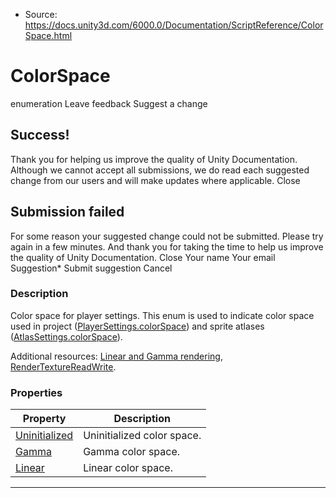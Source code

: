 * Source: https://docs.unity3d.com/6000.0/Documentation/ScriptReference/ColorSpace.html

# ColorSpace
enumeration
Leave feedback
Suggest a change
## Success!
Thank you for helping us improve the quality of Unity Documentation. Although we cannot accept all submissions, we do read each suggested change from our users and will make updates where applicable.
Close
## Submission failed
For some reason your suggested change could not be submitted. Please <a>try again</a> in a few minutes. And thank you for taking the time to help us improve the quality of Unity Documentation.
Close
Your name Your email Suggestion* Submit suggestion
Cancel
### Description
Color space for player settings.
This enum is used to indicate color space used in project ([PlayerSettings.colorSpace](https://docs.unity3d.com/6000.0/Documentation/ScriptReference/PlayerSettings-colorSpace.html)) and sprite atlases ([AtlasSettings.colorSpace](https://docs.unity3d.com/6000.0/Documentation/ScriptReference/Sprites.AtlasSettings-colorSpace.html)).  
  
Additional resources: [Linear and Gamma rendering](https://docs.unity3d.com/6000.0/Documentation/Manual/LinearLighting.html), [RenderTextureReadWrite](https://docs.unity3d.com/6000.0/Documentation/ScriptReference/RenderTextureReadWrite.html).
### Properties
Property | Description  
---|---  
[Uninitialized](https://docs.unity3d.com/6000.0/Documentation/ScriptReference/ColorSpace.Uninitialized.html) | Uninitialized color space.  
[Gamma](https://docs.unity3d.com/6000.0/Documentation/ScriptReference/ColorSpace.Gamma.html) | Gamma color space.  
[Linear](https://docs.unity3d.com/6000.0/Documentation/ScriptReference/ColorSpace.Linear.html) | Linear color space.  
* * *
